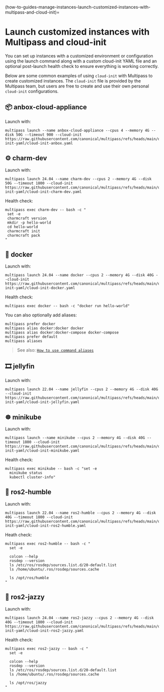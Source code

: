 (how-to-guides-manage-instances-launch-customized-instances-with-multipass-and-cloud-init)=
# Launch customized instances with Multipass and cloud-init

You can set up instances with a customized environment or configuration using the launch command along with a custom cloud-init YAML file and an optional post-launch health check to ensure everything is working correctly.

Below are some common examples of using `cloud-init` with Multipass to create customized instances. The `cloud-init` file is provided by the Multipass team, but users are free to create and use their own personal `cloud-init` configurations.

## 📦 anbox-cloud-appliance
Launch with:
```{code-block} text
multipass launch --name anbox-cloud-appliance --cpus 4 --memory 4G --disk 50G --timeout 900 --cloud-init https://raw.githubusercontent.com/canonical/multipass/refs/heads/main/data/cloud-init-yaml/cloud-init-anbox.yaml
```
## ⚙️ charm-dev
Launch with:
```{code-block} text
multipass launch 24.04 --name charm-dev --cpus 2 --memory 4G --disk 50G --timeout 1800 --cloud-init https://raw.githubusercontent.com/canonical/multipass/refs/heads/main/data/cloud-init-yaml/cloud-init-charm-dev.yaml
```
Health check:
```{code-block} text
multipass exec charm-dev -- bash -c "
 set -e
 charmcraft version
 mkdir -p hello-world
 cd hello-world
 charmcraft init
 charmcraft pack
"
```
## 🐳 docker
Launch with:
```{code-block} text
multipass launch 24.04 --name docker --cpus 2 --memory 4G --disk 40G --cloud-init https://raw.githubusercontent.com/canonical/multipass/refs/heads/main/data/cloud-init-yaml/cloud-init-docker.yaml
```
Health check:
```{code-block} text
multipass exec docker -- bash -c "docker run hello-world"
```
You can also optionally add aliases:

```{code-block} text
multipass prefer docker
multipass alias docker:docker docker
multipass alias docker:docker-compose docker-compose
multipass prefer default
multipass aliases
```
> See also: [`How to use command aliases`](/how-to-guides/manage-instances/use-instance-command-aliases)

## 🎞️ jellyfin
Launch with:
```{code-block} text
multipass launch 22.04 --name jellyfin --cpus 2 --memory 4G --disk 40G --cloud-init https://raw.githubusercontent.com/canonical/multipass/refs/heads/main/data/cloud-init-yaml/cloud-init-jellyfin.yaml
```

## ☸️ minikube
Launch with:
```{code-block} text
multipass launch --name minikube --cpus 2 --memory 4G --disk 40G --timeout 1800 --cloud-init https://raw.githubusercontent.com/canonical/multipass/refs/heads/main/data/cloud-init-yaml/cloud-init-minikube.yaml
```
Health check:
```{code-block} text
multipass exec minikube -- bash -c "set -e
  minikube status
  kubectl cluster-info"
```

## 🤖 ros2-humble
Launch with:
```{code-block} text
multipass launch 22.04 --name ros2-humble --cpus 2 --memory 4G --disk 40G --timeout 1800 --cloud-init https://raw.githubusercontent.com/canonical/multipass/refs/heads/main/data/cloud-init-yaml/cloud-init-ros2-humble.yaml
```
Heath check:
```{code-block} text
multipass exec ros2-humble -- bash -c "
  set -e

  colcon --help
  rosdep --version
  ls /etc/ros/rosdep/sources.list.d/20-default.list
  ls /home/ubuntu/.ros/rosdep/sources.cache

  ls /opt/ros/humble
"
```
## 🤖 ros2-jazzy
Launch with:
```{code-block} text
multipass launch 24.04 --name ros2-jazzy --cpus 2 --memory 4G --disk 40G --timeout 1800 --cloud-init https://raw.githubusercontent.com/canonical/multipass/refs/heads/main/data/cloud-init-yaml/cloud-init-ros2-jazzy.yaml
```
Health check:
```{code-block} text
multipass exec ros2-jazzy -- bash -c "
  set -e

  colcon --help
  rosdep --version
  ls /etc/ros/rosdep/sources.list.d/20-default.list
  ls /home/ubuntu/.ros/rosdep/sources.cache

  ls /opt/ros/jazzy
"
```
